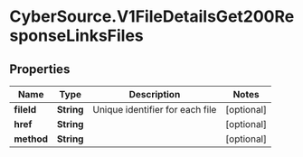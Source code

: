 # CyberSource.V1FileDetailsGet200ResponseLinksFiles

## Properties
Name | Type | Description | Notes
------------ | ------------- | ------------- | -------------
**fileId** | **String** | Unique identifier for each file | [optional] 
**href** | **String** |  | [optional] 
**method** | **String** |  | [optional] 



